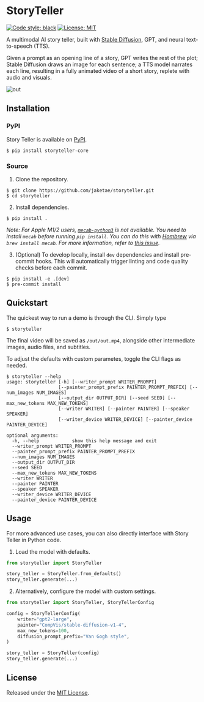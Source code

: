 # StoryTeller

[![Code style: black](https://img.shields.io/badge/code%20style-black-000000.svg)](https://github.com/psf/black)
[![License: MIT](https://img.shields.io/badge/License-MIT-yellow.svg)](https://opensource.org/licenses/MIT)

A multimodal AI story teller, built with [Stable Diffusion](https://huggingface.co/spaces/stabilityai/stable-diffusion), GPT, and neural text-to-speech (TTS).

Given a prompt as an opening line of a story, GPT writes the rest of the plot; Stable Diffusion draws an image for each sentence; a TTS model narrates each line, resulting in a fully animated video of a short story, replete with audio and visuals.

![out](https://user-images.githubusercontent.com/25360440/210071764-51ed5872-ba56-4ed0-919b-d9ce65110185.gif)

## Installation

### PyPI

Story Teller is available on [PyPI](https://pypi.org/project/storyteller-core/).

```
$ pip install storyteller-core
```

### Source

1. Clone the repository.

```
$ git clone https://github.com/jaketae/storyteller.git
$ cd storyteller
```

2. Install dependencies.

```
$ pip install .
```

*Note: For Apple M1/2 users, [`mecab-python3`](https://github.com/SamuraiT/mecab-python3) is not available. You need to install `mecab` before running `pip install`. You can do this with [Hombrew](https://www.google.com/search?client=safari&rls=en&q=homebrew&ie=UTF-8&oe=UTF-8) via `brew install mecab`. For more information, refer to [this issue](https://github.com/SamuraiT/mecab-python3/issues/84).*


3. (Optional) To develop locally, install `dev` dependencies and install pre-commit hooks. This will automatically trigger linting and code quality checks before each commit.

```
$ pip install -e .[dev]
$ pre-commit install
```

## Quickstart

The quickest way to run a demo is through the CLI. Simply type

```
$ storyteller
```

The final video will be saved as `/out/out.mp4`, alongside other intermediate images, audio files, and subtitles.

To adjust the defaults with custom parametes, toggle the CLI flags as needed.

```
$ storyteller --help
usage: storyteller [-h] [--writer_prompt WRITER_PROMPT]
                   [--painter_prompt_prefix PAINTER_PROMPT_PREFIX] [--num_images NUM_IMAGES]
                   [--output_dir OUTPUT_DIR] [--seed SEED] [--max_new_tokens MAX_NEW_TOKENS]
                   [--writer WRITER] [--painter PAINTER] [--speaker SPEAKER]
                   [--writer_device WRITER_DEVICE] [--painter_device PAINTER_DEVICE]

optional arguments:
  -h, --help            show this help message and exit
  --writer_prompt WRITER_PROMPT
  --painter_prompt_prefix PAINTER_PROMPT_PREFIX
  --num_images NUM_IMAGES
  --output_dir OUTPUT_DIR
  --seed SEED
  --max_new_tokens MAX_NEW_TOKENS
  --writer WRITER
  --painter PAINTER
  --speaker SPEAKER
  --writer_device WRITER_DEVICE
  --painter_device PAINTER_DEVICE
```

## Usage

For more advanced use cases, you can also directly interface with Story Teller in Python code.

1. Load the model with defaults.

```python
from storyteller import StoryTeller

story_teller = StoryTeller.from_defaults()
story_teller.generate(...)
```

2. Alternatively, configure the model with custom settings.

```python
from storyteller import StoryTeller, StoryTellerConfig

config = StoryTellerConfig(
    writer="gpt2-large",
    painter="CompVis/stable-diffusion-v1-4",
    max_new_tokens=100,
    diffusion_prompt_prefix="Van Gogh style",
)

story_teller = StoryTeller(config)
story_teller.generate(...)
```

## License

Released under the [MIT License](LICENSE).
